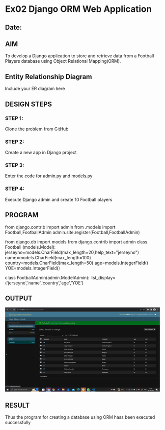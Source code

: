 # Ex02 Django ORM Web Application
## Date: 

## AIM
To develop a Django application to store and retrieve data from a Football Players database using Object Relational Mapping(ORM).

## Entity Relationship Diagram

Include your ER diagram here

## DESIGN STEPS

### STEP 1:
Clone the problem from GitHub

### STEP 2:
Create a new app in Django project

### STEP 3:
Enter the code for admin.py and models.py

### STEP 4:
Execute Django admin and create 10 Football players

## PROGRAM

from django.contrib import admin
from .models import Football,FootballAdmin
admin.site.register(Football,FootballAdmin)


from django.db import models
from django.contrib import admin
class Football (models.Model):
    jerseyno=models.CharField(max_length=20,help_text="jerseyno")
    name=models.CharField(max_length=100)
    country=models.CharField(max_length=50)
    age=models.IntegerField()
    YOE=models.IntegerField()

class FootballAdmin(admin.ModelAdmin):
    list_display=('jerseyno','name','country','age','YOE')

## OUTPUT

![Alt text](image.png)


## RESULT
Thus the program for creating a database using ORM hass been executed successfully
